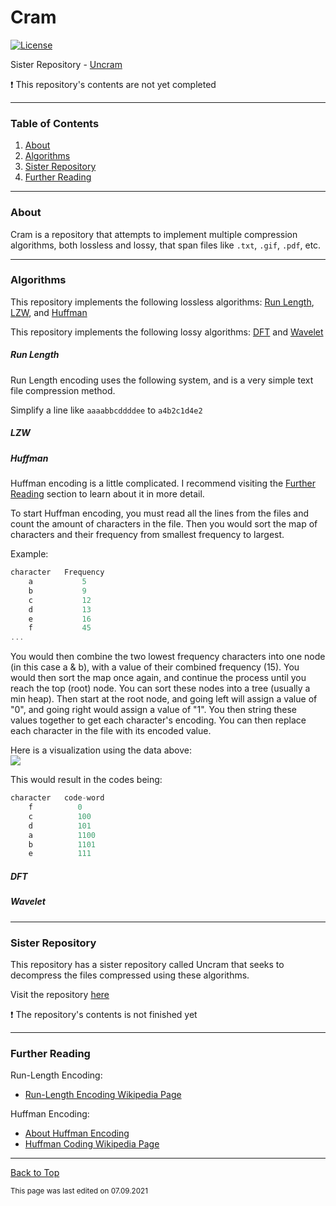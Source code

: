 # Cram

[![License](https://img.shields.io/github/license/RandomKiddo/Cram)](https://opensource.org/licenses/MIT)

Sister Repository - [Uncram](https://github.com/RandomKiddo/Uncram)

:exclamation: This repository's contents are not yet completed

___

### Table of Contents

1. [About](#about)
2. [Algorithms](#algorithms)
3. [Sister Repository](#sister-repository)
4. [Further Reading](#further-reading)

___

### About

Cram is a repository that attempts to implement multiple compression algorithms, both lossless and lossy, that span files like `.txt`, `.gif`, `.pdf`, etc. 

___

### Algorithms

This repository implements the following lossless algorithms: [Run Length](#run-length), [LZW](#lzw), and [Huffman](#huffman)

This repository implements the following lossy algorithms: [DFT](#dft) and [Wavelet](#wavelet)

##### Run Length

Run Length encoding uses the following system, and is a very simple text file compression method.

Simplify a line like `aaaabbcddddee` to `a4b2c1d4e2`

##### LZW

##### Huffman

Huffman encoding is a little complicated. I recommend visiting the [Further Reading](#further-reading) section to learn about it in more detail.

To start Huffman encoding, you must read all the lines from the files and count the amount of characters in the file. Then you would sort the map of characters and their frequency from smallest frequency to largest.

Example:
```cpp
character   Frequency
    a           5
    b           9
    c           12
    d           13
    e           16
    f           45
...
```

You would then combine the two lowest frequency characters into one node (in this case a & b), with a value of their combined frequency (15). You would then sort the map once again, and continue the process until you reach the top (root) node. You can sort these nodes into a tree (usually a min heap). Then start at the root node, and going left will assign a value of "0", and going right would assign a value of "1". You then string these values together to get each character's encoding. You can then replace each character in the file with its encoded value.

Here is a visualization using the data above: <br>
<img src="https://media.geeksforgeeks.org/wp-content/cdn-uploads/fig-6-300x167.jpg">

This would result in the codes being:
```cpp
character   code-word
    f          0
    c          100
    d          101
    a          1100
    b          1101
    e          111
```

##### DFT

##### Wavelet

___

### Sister Repository

This repository has a sister repository called Uncram that seeks to decompress the files compressed using these algorithms. 

Visit the repository [here](https://github.com/RandomKiddo/Uncram)

:exclamation: The repository's contents is not finished yet

___

### Further Reading

Run-Length Encoding:
- [Run-Length Encoding Wikipedia Page](https://en.wikipedia.org/wiki/Run-length_encoding)

Huffman Encoding: 
- [About Huffman Encoding](https://www.studytonight.com/data-structures/huffman-coding)
- [Huffman Coding Wikipedia Page](https://en.wikipedia.org/wiki/Huffman_coding)

___

[Back to Top](#cram)

<sub>This page was last edited on 07.09.2021</sub>